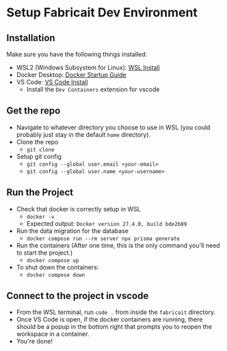 # Setup Fabricait Dev Environment
## Installation
Make sure you have the following things installed:
- WSL2 (Windows Subsystem for Linux): [WSL Install](https://learn.microsoft.com/en-us/windows/wsl/install)
- Docker Desktop: [Docker Startup Guide](https://www.docker.com/get-started/)
- VS Code: [VS Code Install](https://code.visualstudio.com/download)
  - Install the `Dev Containers` extension for vscode

## Get the repo
- Navigate to whatever directory you choose to use in WSL (you could probably just stay in the default `home` directory).
- Clone the repo
  - `git clone `
- Setup git config
  - `git config --global user.email <your-email>`
  - `git config --global user.name <your-username>`

## Run the Project
- Check that docker is correctly setup in WSL
  - `docker -v`
  - Expected output: `Docker version 27.4.0, build bde2b89`
- Run the data migration for the database
  - `docker compose run --rm server npx prisma generate`
- Run the containers (After one time, this is the only command you'll need to start the project.)
  - `docker compose up`
- To shut down the containers:
  - `docker compose down`

## Connect to the project in vscode
- From the WSL terminal, run `code .` from inside the `fabricait` directory.
- Once VS Code is open, if the docker containers are running, there should be a popup in the bottom right that prompts you to reopen the workspace in a container.
- You're done!